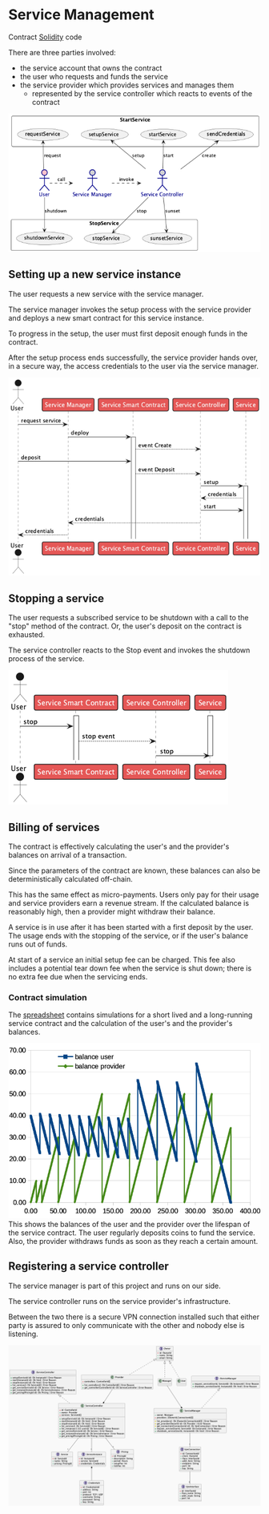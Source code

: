 # Service Management

Contract [Solidity](../bca-token-solidity/contracts/BCA_Service.sol) code

There are three parties involved:
- the service account that owns the contract
- the user who requests and funds the service
- the service provider which provides services and manages them
  - represented by the service controller which reacts to events of the contract

![Use case services](./img/UC2.png)


## Setting up a new service instance

The user requests a new service with the service manager.

The service manager invokes the setup process with the service provider and deploys a new smart contract for this service instance.

To progress in the setup, the user must first deposit enough funds in the contract.

After the setup process ends successfully, the service provider hands over, in a secure way, the access credentials to the user via the service manager.

![Sequence diagram start service](./img/Seq-Service-Start.png)


## Stopping a service

The user requests a subscribed service to be shutdown with a call to the "stop" method of the contract. Or, the user's deposit on the contract is exhausted.

The service controller reacts to the Stop event and invokes the shutdown process of the service.

![Sequence diagram stop service](./img/Seq-Service-Stop.png)


## Billing of services

The contract is effectively calculating the user's and the provider's balances on arrival of a transaction.

Since the parameters of the contract are known, these balances can also be deterministically calculated off-chain.

This has the same effect as micro-payments. Users only pay for their usage and service providers earn a revenue stream. If the calculated balance is reasonably high, then a provider might withdraw their balance.

A service is in use after it has been started with a first deposit by the user. The usage ends with the stopping of the service, or if the user's balance runs out of funds.

At start of a service an initial setup fee can be charged. This fee also includes a potential tear down fee when the service is shut down; there is no extra fee due when the servicing ends.

### Contract simulation

The [spreadsheet](./img/Tokenized_Service_Contract_Simulation.ods) contains simulations for a short lived and a long-running service contract and the calculation of the user's and the provider's balances.

![long-running service contract simulation](./img/sim_contract.png)
This shows the balances of the user and the provider over the lifespan of the service contract. The user regularly deposits coins to fund the service. Also, the provider withdraws funds as soon as they reach a certain amount.

## Registering a service controller

The service manager is part of this project and runs on our side.

The service controller runs on the service provider's infrastructure.

Between the two there is a secure VPN connection installed such that either party is assured to only communicate with the other and nobody else is listening.

![Interface Service Controller](./img/Iface-Service-Controller.png)
